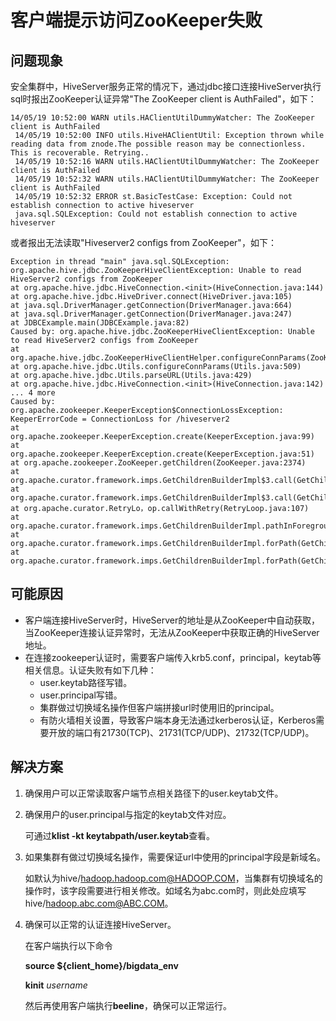 # 客户端提示访问ZooKeeper失败<a name="mrs_03_0172"></a>

## 问题现象<a name="zh-cn_topic_0167276080_s4062da02d4d340ed9dbd38c42c5a7475"></a>

安全集群中，HiveServer服务正常的情况下，通过jdbc接口连接HiveServer执行sql时报出ZooKeeper认证异常"The ZooKeeper client is AuthFailed"，如下：

```
14/05/19 10:52:00 WARN utils.HAClientUtilDummyWatcher: The ZooKeeper client is AuthFailed
 14/05/19 10:52:00 INFO utils.HiveHAClientUtil: Exception thrown while reading data from znode.The possible reason may be connectionless. This is recoverable. Retrying.. 
 14/05/19 10:52:16 WARN utils.HAClientUtilDummyWatcher: The ZooKeeper client is AuthFailed 
 14/05/19 10:52:32 WARN utils.HAClientUtilDummyWatcher: The ZooKeeper client is AuthFailed 
 14/05/19 10:52:32 ERROR st.BasicTestCase: Exception: Could not establish connection to active hiveserver 
 java.sql.SQLException: Could not establish connection to active hiveserver
```

或者报出无法读取"Hiveserver2 configs from ZooKeeper"，如下：

```
Exception in thread "main" java.sql.SQLException: org.apache.hive.jdbc.ZooKeeperHiveClientException: Unable to read HiveServer2 configs from ZooKeeper
at org.apache.hive.jdbc.HiveConnection.<init>(HiveConnection.java:144)
at org.apache.hive.jdbc.HiveDriver.connect(HiveDriver.java:105)
at java.sql.DriverManager.getConnection(DriverManager.java:664)
at java.sql.DriverManager.getConnection(DriverManager.java:247)
at JDBCExample.main(JDBCExample.java:82)
Caused by: org.apache.hive.jdbc.ZooKeeperHiveClientException: Unable to read HiveServer2 configs from ZooKeeper
at org.apache.hive.jdbc.ZooKeeperHiveClientHelper.configureConnParams(ZooKeeperHiveClientHelper.java:100)
at org.apache.hive.jdbc.Utils.configureConnParams(Utils.java:509)
at org.apache.hive.jdbc.Utils.parseURL(Utils.java:429)
at org.apache.hive.jdbc.HiveConnection.<init>(HiveConnection.java:142)
... 4 more
Caused by: org.apache.zookeeper.KeeperException$ConnectionLossException: KeeperErrorCode = ConnectionLoss for /hiveserver2
at org.apache.zookeeper.KeeperException.create(KeeperException.java:99)
at org.apache.zookeeper.KeeperException.create(KeeperException.java:51)
at org.apache.zookeeper.ZooKeeper.getChildren(ZooKeeper.java:2374)
at org.apache.curator.framework.imps.GetChildrenBuilderImpl$3.call(GetChildrenBuilderImpl.java:214)
at org.apache.curator.framework.imps.GetChildrenBuilderImpl$3.call(GetChildrenBuilderImpl.java:203)
at org.apache.curator.RetryLo，op.callWithRetry(RetryLoop.java:107)
at org.apache.curator.framework.imps.GetChildrenBuilderImpl.pathInForeground(GetChildrenBuilderImpl.java:200)
at org.apache.curator.framework.imps.GetChildrenBuilderImpl.forPath(GetChildrenBuilderImpl.java:191)
at org.apache.curator.framework.imps.GetChildrenBuilderImpl.forPath(GetChildrenBuilderImpl.java:38)
```

## 可能原因<a name="zh-cn_topic_0167276080_sde58cdd386c74b8c940eb2114143b0a3"></a>

-   客户端连接HiveServer时，HiveServer的地址是从ZooKeeper中自动获取，当ZooKeeper连接认证异常时，无法从ZooKeeper中获取正确的HiveServer地址。
-   在连接zookeeper认证时，需要客户端传入krb5.conf，principal，keytab等相关信息。认证失败有如下几种：
    -   user.keytab路径写错。
    -   user.principal写错。
    -   集群做过切换域名操作但客户端拼接url时使用旧的principal。
    -   有防火墙相关设置，导致客户端本身无法通过kerberos认证，Kerberos需要开放的端口有21730\(TCP\)、21731\(TCP/UDP\)、21732\(TCP/UDP\)。


## 解决方案<a name="zh-cn_topic_0167276080_sf8f53c018c784bab9ca84e6d32b5d35d"></a>

1.  确保用户可以正常读取客户端节点相关路径下的user.keytab文件。
2.  确保用户的user.principal与指定的keytab文件对应。

    可通过**klist -kt keytabpath/user.keytab**查看。

3.  如果集群有做过切换域名操作，需要保证url中使用的principal字段是新域名。

    如默认为hive/hadoop.hadoop.com@HADOOP.COM，当集群有切换域名的操作时，该字段需要进行相关修改。如域名为abc.com时，则此处应填写hive/hadoop.abc.com@ABC.COM。

4.  确保可以正常的认证连接HiveServer。

    在客户端执行以下命令

    **source $\{client\_home\}/bigdata\_env**

    **kinit** _username_

    然后再使用客户端执行**beeline**，确保可以正常运行。


